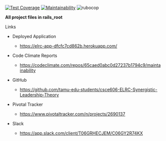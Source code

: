 
[![Test Coverage](https://api.codeclimate.com/v1/badges/62f4dd4fb092b4211973/test_coverage)](https://codeclimate.com/repos/65caed0abc0d27237b1794c9/test_coverage)
[![Maintainability](https://api.codeclimate.com/v1/badges/62f4dd4fb092b4211973/maintainability)](https://codeclimate.com/repos/65caed0abc0d27237b1794c9/maintainability)
![rubocop](https://img.shields.io/endpoint?url=https://gist.githubusercontent.com/barnden/c7b2d5e19079e12445b300407e383294/raw/badge.json)

**All project files in rails_root**

Links
- Deployed Application
  - https://elrc-app-dfcfc7cd862b.herokuapp.com/

- Code Climate Reports
  - https://codeclimate.com/repos/65caed0abc0d27237b1794c9/maintainability

- GitHub
  - https://github.com/tamu-edu-students/csce606-ELRC-Synergistic-Leadership-Theory	

- Pivotal Tracker
  - https://www.pivotaltracker.com/n/projects/2690137

- Slack
  - https://app.slack.com/client/T06GRHECJEM/C06GY2R74KX
